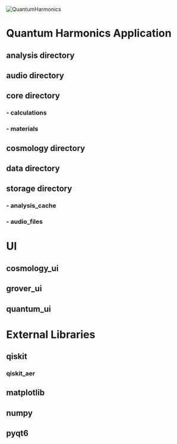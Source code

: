 ![QuantumHarmonics](graphics/QuantumHarmonics.jpg)

# Quantum Harmonics Application


## analysis directory

## audio directory

## core directory
### - calculations
### - materials

## cosmology directory

## data directory

## storage directory
### - analysis_cache
### - audio_files

# UI

## cosmology_ui
## grover_ui
## quantum_ui


# External Libraries

## qiskit

### qiskit_aer

## matplotlib

## numpy

## pyqt6
